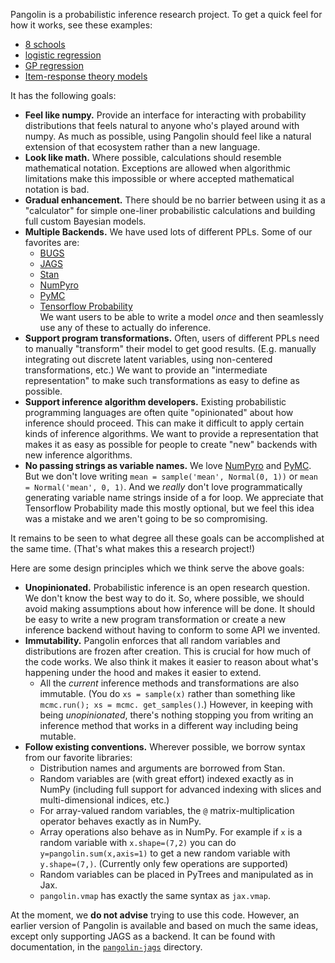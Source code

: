 Pangolin is a probabilistic inference research project. To get a quick feel for how 
it works, see these examples:

* [8 schools](demos/demo-8-schools.ipynb)
* [logistic regression](demos/demo-logistic-regression.ipynb)
* [GP regression](demos/demo-GP-regression.ipynb)
* [Item-response theory models](demos/demo-IRT.ipynb)

It has the following goals:

* **Feel like numpy.** Provide an interface for interacting with probability 
  distributions that feels natural to anyone who's played around with 
  numpy. As much as possible, using Pangolin should feel like a natural extension of 
  that ecosystem rather than a new language.
* **Look like math.** Where possible, calculations should resemble mathematical 
  notation. Exceptions are allowed when algorithmic limitations make this impossible or 
  where accepted mathematical notation is bad.
* **Gradual enhancement.** There should be no barrier between using it as a 
  "calculator" for simple one-liner probabilistic calculations and building full 
  custom Bayesian models.
* **Multiple Backends.** We have used lots of different PPLs. Some of our favorites are:
  * [BUGS](https://www.mrc-bsu.cam.ac.uk/software/bugs/openbugs)
  * [JAGS](https://mcmc-jags.sourceforge.io/)
  * [Stan](https://mc-stan.org/)
  * [NumPyro](https://num.pyro.ai/)
  * [PyMC](https://www.pymc.io/)
  * [Tensorflow Probability](https://www.tensorflow.org/probability)  
   We want users to be able to write a model *once* and then seamlessly use any of 
    these to actually do inference.  
* **Support program transformations.** Often, users of different PPLs need to 
  manually "transform" their model to get good results. (E.g. manually integrating out 
  discrete latent variables, using non-centered transformations, etc.) We want to 
  provide an "intermediate representation" to make such transformations as easy to 
  define as possible.
* **Support inference algorithm developers.** Existing probabilistic programming 
  languages are often quite "opinionated" about how inference should proceed. This 
  can make it difficult to apply certain kinds of inference algorithms.
  We want to provide a representation that makes it as easy as possible for people 
  to create "new" backends with new inference algorithms.
* **No passing strings as variable names.** We love [NumPyro](https://num.pyro.ai/) 
  and [PyMC](https://www.pymc.io/). But we don't love writing `mean = sample('mean',
  Normal(0, 1))` or `mean = Normal('mean', 0, 1)`. And we *really* don't love 
  programmatically generating variable name strings inside of a for loop. We 
  appreciate that Tensorflow Probability made this mostly optional, but we feel this 
  idea was a mistake and we aren't going to be so compromising.

It remains to be seen to what degree all these goals can be accomplished at the same 
time. (That's what makes this a research project!)

Here are some design principles which we think serve the above goals:

* **Unopinionated.** Probabilistic inference is an open research question. We don't 
  know the best way to do it. So, where possible, we should avoid making assumptions 
  about how inference will be done. It should be easy to write a new program 
  transformation or create a new inference backend without having to conform to some 
  API we invented. 
* **Immutability.** Pangolin enforces that all random variables and distributions 
  are frozen after creation. This is crucial for how much of the code works. We also 
  think it makes it easier to reason about what's happening under the hood and makes 
  it easier to extend.
  * All the *current* inference methods and transformations are also immutable. (You 
    do `xs = sample(x)` rather than something like `mcmc.run(); xs = mcmc.
    get_samples()`.) However, in keeping with being *unopinionated*, there's nothing 
    stopping you from writing an inference method that works in a different way 
    including being mutable.
* **Follow existing conventions.** Wherever possible, we borrow syntax from our 
  favorite libraries:
  * Distribution names and arguments are borrowed from Stan.
  * Random variables are (with great effort) indexed exactly as in NumPy (including 
    full support for advanced indexing with slices and multi-dimensional indices, etc.)
  * For array-valued random variables, the `@` matrix-multiplication operator behaves 
    exactly as in NumPy. 
  * Array operations also behave as in NumPy. For example if `x` is a random 
    variable with `x.shape=(7,2)` you can do `y=pangolin.sum(x,axis=1)` to 
   get a new random variable with `y.shape=(7,)`. (Currently only few operations 
   are supported)
  * Random variables can be placed in PyTrees and manipulated as in Jax.
  * `pangolin.vmap` has exactly the same syntax as `jax.vmap`.

At the moment, we **do not advise** trying to use this code. However, an earlier 
version of Pangolin is available and based on much the same ideas, except only 
supporting JAGS as a backend. It can be found with documentation, in the 
[`pangolin-jags`](pangolin-jags) directory.
